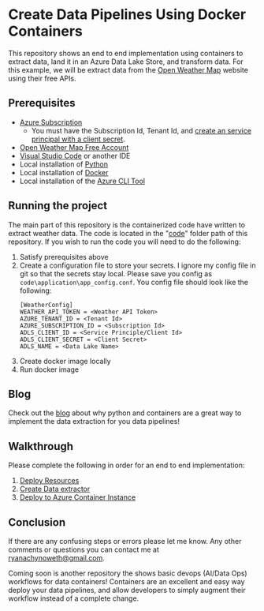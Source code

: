 # Create Data Pipelines Using Docker Containers
This repository shows an end to end implementation using containers to extract data, land it in an Azure Data Lake Store, and transform data. For this example, we will be extract data from the [Open Weather Map](https://openweathermap.org) website using their free APIs.  

## Prerequisites
 - [Azure Subscription](https://azure.microsoft.com/en-us/free/search/?&OCID=AID719825_SEM_KX8R84uR&lnkd=Bing_Azure_Brand&msclkid=6e706d7f2c60158ed7103168c2415255&dclid=CNmloKvCp98CFVJgwQodwMcKKQ)
    - You must have the Subscription Id, Tenant Id, and [create an service principal with a client secret](https://docs.microsoft.com/en-us/azure/active-directory/develop/howto-create-service-principal-portal). 
 - [Open Weather Map Free Account](https://openweathermap.org/appid)
 - [Visual Studio Code](https://code.visualstudio.com/) or another IDE
 - Local installation of [Python](https://www.anaconda.com/download/)
 - Local installation of [Docker](https://docs.docker.com/install/)
 - Local installation of the [Azure CLI Tool](https://docs.microsoft.com/cli/azure/install-azure-cli)


## Running the project 
The main part of this repository is the containerized code have written to extract weather data. The code is located in the "[code](./code)" folder path of this repository. If you wish to run the code you will need to do the following:
1. Satisfy prerequisites above 
1. Create a configuration file to store your secrets. I ignore my config file in git so that the secrets stay local. Please save you config as `code\application\app_config.conf`. You config file should look like the following:
   ```
   [WeatherConfig]
   WEATHER_API_TOKEN = <Weather API Token>
   AZURE_TENANT_ID = <Tenant Id>
   AZURE_SUBSCRIPTION_ID = <Subscription Id>
   ADLS_CLIENT_ID = <Service Principle/Client Id>
   ADLS_CLIENT_SECRET = <Client Secret>
   ADLS_NAME = <Data Lake Name>
   ``` 
1. Create docker image locally
1. Run docker image

## Blog
Check out the [blog](./blog/ContainersAndDataPipelines.md) about why python and containers are a great way to implement the data extraction for you data pipelines!


## Walkthrough
Please complete the following in order for an end to end implementation:  
1. [Deploy Resources](walkthrough/00_DeployingAzureResources.md)
1. [Create Data extractor](walkthrough/01_WritingDataExtractors.md)
1. [Deploy to Azure Container Instance](walkthrough/02_DeployToACI.md)


## Conclusion
If there are any confusing steps or errors please let me know. Any other comments or questions you can contact me at ryanachynoweth@gmail.com. 

Coming soon is another repository the shows basic devops (AI/Data Ops) workflows for data containers! Containers are an excellent and easy way deploy your data pipelines, and allow developers to simply augment their workflow instead of a complete change.  
